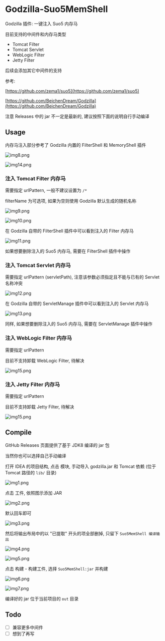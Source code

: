 # Godzilla-Suo5MemShell

Godzilla 插件: 一键注入 Suo5 内存马

目前支持的中间件和内存马类型

- Tomcat Filter
- Tomcat Servlet
- WebLogic Filter
- Jetty Filter

后续会添加其它中间件的支持

参考:

[https://github.com/zema1/suo5](https://github.com/zema1/suo5)

[https://github.com/BeichenDream/Godzilla](https://github.com/BeichenDream/Godzilla)

注意 Releases 中的 jar 不一定是最新的, 建议按照下面的说明自行手动编译

## Usage

内存马注入部分参考了 Godzilla 内置的 FilterShell 和 MemoryShell 插件

![img8.png](img/img8.png)

![img14.png](img/img14.png)

### 注入 Tomcat Filter 内存马

需要指定 urlPattern, 一般不建议设置为 `/*`

filterName 为可选项, 如果为空则使用 Godzilla 默认生成的随机名称

![img9.png](img/img9.png)


![img10.png](img/img10.png)

在 Godzilla 自带的 FilterShell 插件中可以看到注入的 Filter 内存马

![img11.png](img/img11.png)

如果想要删除注入的 Suo5 内存马, 需要在 FilterShell 插件中操作

### 注入 Tomcat Servlet 内存马

需要指定 urlPattern (servletPath), 注意该参数必须指定且不能与已有的 Servlet 名称冲突

![img12.png](img/img12.png)

在 Godzilla 自带的 ServletManage 插件中可以看到注入的 Servlet 内存马

![img13.png](img/img13.png)

同样, 如果想要删除注入的 Suo5 内存马, 需要在 ServletManage 插件中操作

### 注入 WebLogic Filter 内存马

需要指定 urlPattern

目前不支持卸载 WebLogic Filter, 待解决

![img15.png](img/img15.png)

### 注入 Jetty Filter 内存马

需要指定 urlPattern

目前不支持卸载 Jetty Filter, 待解决

![img15.png](img/img16.png)

## Compile

GitHub Releases 页面提供了基于 JDK8 编译的 jar 包

当然你也可以选择自己手动编译

打开 IDEA 的项目结构, 点击 模块, 手动导入 godzilla.jar 和 Tomcat 依赖 (位于 Tomcat 路径的 `lib/` 目录)

![img1.png](img/img1.png)

点击 工件, 依照图示添加 JAR

![img2.png](img/img2.png)

默认回车即可

![img3.png](img/img3.png)

然后将输出布局中的以 "已提取" 开头的项全部删掉, 只留下 `Suo5MemShell 编译输出`

![img4.png](img/img4.png)

![img5.png](img/img5.png)

点击 构建 - 构建工件, 选择 `Suo5MemShell:jar` 并构建

![img6.png](img/img6.png)

![img7.png](img/img7.png)

编译好的 jar 位于当前项目的 `out` 目录

## Todo

- [ ] 兼容更多中间件
- [ ] 想到了再写
